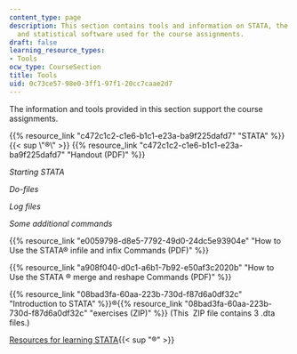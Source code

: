 ```yaml
---
content_type: page
description: This section contains tools and information on STATA, the data analysis
  and statistical software used for the course assignments.
draft: false
learning_resource_types:
- Tools
ocw_type: CourseSection
title: Tools
uid: 0c73ce57-98e0-3ff1-97f1-20cc7caae2d7
---
```

The information and tools provided in this section support the course assignments.

{{% resource_link "c472c1c2-c1e6-b1c1-e23a-ba9f225dafd7" "STATA" %}}{{\< sup \\"®\\" >}} {{% resource_link "c472c1c2-c1e6-b1c1-e23a-ba9f225dafd7" "Handout (PDF)" %}}

*Starting STATA*

*Do-files*

*Log files*

*Some additional commands*

{{% resource_link "e0059798-d8e5-7792-49d0-24dc5e93904e" "How to Use the STATA® infile and infix Commands (PDF)" %}}

{{% resource_link "a908f040-d0c1-a6b1-7b92-e50af3c2020b" "How to Use the STATA ® merge and reshape Commands (PDF)" %}}

{{% resource_link "08bad3fa-60aa-223b-730d-f87d6a0df32c" "Introduction to STATA" %}}®{{% resource_link "08bad3fa-60aa-223b-730d-f87d6a0df32c" "exercises (ZIP)" %}} (This  ZIP file contains 3 .dta files.)

[Resources for learning STATA](http://stata.com/links/resources-for-learning-stata/){{< sup "®" >}}